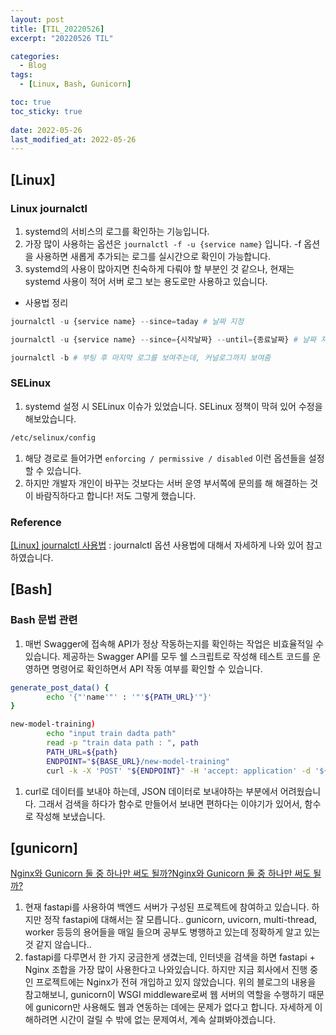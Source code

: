 ```yaml
---
layout: post
title: [TIL_20220526]
excerpt: "20220526 TIL"

categories:
  - Blog
tags:
  - [Linux, Bash, Gunicorn]

toc: true
toc_sticky: true
 
date: 2022-05-26
last_modified_at: 2022-05-26
---
```


## [Linux]

### Linux journalctl

1. systemd의 서비스의 로그를 확인하는 기능입니다.
2. 가장 많이 사용하는 옵션은 `journalctl -f -u {service name}` 입니다. -f 옵션을 사용하면 새롭게 추가되는 로그를 실시간으로 확인이 가능합니다.
3. systemd의 사용이 많아지면 친숙하게 다뤄야 할 부분인 것 같으나, 현재는 systemd 사용이 적어 서버 로그 보는 용도로만 사용하고 있습니다.
- 사용법 정리

```python
journalctl -u {service name} --since=taday # 날짜 지정

journalctl -u {service name} --since={시작날짜} --until={종료날짜} # 날짜 지정

journalctl -b # 부팅 후 마지막 로그를 보여주는데, 커널로그까지 보여줌
```

### SELinux

1. systemd 설정 시 SELinux 이슈가 있었습니다. SELinux 정책이 막혀 있어 수정을 해보았습니다.

```bash
/etc/selinux/config
```

1. 해당 경로로 들어가면 `enforcing / permissive / disabled` 이런 옵션들을 설정할 수 있습니다. 
2. 하지만 개발자 개인이 바꾸는 것보다는 서버 운영 부서쪽에 문의를 해 해결하는 것이 바람직하다고 합니다! 저도 그렇게 했습니다.

### Reference

[[Linux] journalctl 사용법](https://sysops.tistory.com/115) : journalctl 옵션 사용법에 대해서 자세하게 나와 있어 참고하였습니다.

## [Bash]

### Bash 문법 관련

1. 매번 Swagger에 접속해 API가 정상 작동하는지를 확인하는 작업은 비효율적일 수 있습니다. 제공하는 Swagger API를 모두 쉘 스크립트로 작성해 테스트 코드를 운영하면 명령어로 확인하면서 API 작동 여부를 확인할 수 있습니다.

```bash
generate_post_data() {
		echo '{"'name'"' : '"'${PATH_URL}'"}'
}

new-model-training)
		echo "input train dadta path"
		read -p "train data path : ", path
		PATH_URL=${path}
		ENDPOINT="${BASE_URL}/new-model-training"
		curl -k -X 'POST' "${ENDPOINT}" -H 'accept: application' -d '${genereate_post_data}' | jq
```

1. curl로 데이터를 보내야 하는데, JSON 데이터로 보내야하는 부분에서 어려웠습니다. 그래서 검색을 하다가 함수로 만들어서 보내면 편하다는 이야기가 있어서, 함수로 작성해 보냈습니다. 

## [gunicorn]

[Nginx와 Gunicorn 둘 중 하나만 써도 될까?Nginx와 Gunicorn 둘 중 하나만 써도 될까?](https://velog.io/@jimin_lee/Nginx와-Gunicorn-둘-중-하나만-써도-될까)

1. 현재 fastapi를 사용하여 백엔드 서버가 구성된 프로젝트에 참여하고 있습니다. 하지만 정작 fastapi에 대해서는 잘 모릅니다.. gunicorn, uvicorn, multi-thread, worker 등등의 용어들을 매일 들으며 공부도 병행하고 있는데 정확하게 알고 있는 것 같지 않습니다..
2. fastapi를 다루면서 한 가지 궁금한게 생겼는데, 인터넷을 검색을 하면 fastapi + Nginx 조합을 가장 많이 사용한다고 나와있습니다. 하지만 지금 회사에서 진행 중인 프로젝트에는 Nginx가 전혀 개입하고 있지 않았습니다. 위의 블로그의 내용을 참고해보니, gunicorn이 WSGI middleware로써 웹 서버의 역할을 수행하기 때문에 gunicorn만 사용해도 웹과 연동하는 데에는 문제가 없다고 합니다. 자세하게 이해하려면 시간이 걸릴 수 밖에 없는 문제여서, 계속 살펴봐야겠습니다.